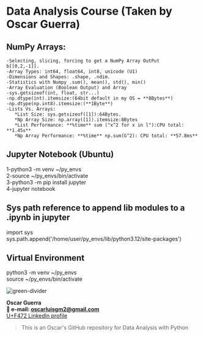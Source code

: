 # Data Analysis Course (Taken by Oscar Guerra) 

## NumPy Arrays:  

    -Selecting, slicing, forcing to get a NumPy Array OutPut
    b[[0,2,-1]].  
    -Array Types: int64, float64, int8, unicode (U1)  
    -Dimensions and Shapes: .shape, .ndim.  
    -Statistics with Numpy .sum(), mean(), std(), min()  
    -Array Evaluation (Boolean Output) and Array  
    -sys.getsizeof(int, float, str...)  
    -np.dtype(int).itemsize:(64bit default in my OS = **8Bytes**)  
    -np.dtype(np.int8).itemsize:(**1Byte**)  
    -Lists Vs. Arrays: 
       *List Size: sys.getsizeof([1]):64Bytes.  
       *Np Array Size: np.array([1]).itemsize:8Bytes  
       *List Performance: **%time** sum ("x^2 for x in l"):CPU total: **1.45s**  
       *Np Array Performance: **%time** np.sum(G^2): CPU total: **57.8ms**  
       
## Jupyter Notebook (Ubuntu)

1-python3 -m venv ~/py_envs  
2-source ~/py_envs/bin/activate  
3-python3 -m pip install jupyter  
4-jupyter notebook  

## Sys path reference to append lib modules to a .ipynb in jupyter 

import sys  
sys.path.append('/home/user/py_envs/lib/python3.12/site-packages')  

## Virtual Environment
python3 -m venv ~/py_envs  
source ~/py_envs/bin/activate  

![green-divider](https://user-images.githubusercontent.com/7065401/52071924-c003ad80-2562-11e9-8297-1c6595f8a7ff.png)

**Oscar Guerra**  
**📧 e-mail: oscarluisgm2@gmail.com**  
[U+F472 LinkedIn profile](https://ve.linkedin.com/in/oscar-luis-guerra-mata-482914a2)  

>This is an Oscar's GitHub repository for Data Analysis with Python








